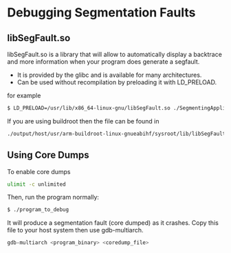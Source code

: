 # Debugging Segmentation Faults


## libSegFault.so

libSegFault.so is a library that will allow to automatically display a backtrace
and more information when your program does generate a segfault.
- It is provided by the glibc and is available for many architectures.
- Can be used without recompilation by preloading it with LD_PRELOAD.
  
for example

```sh
$ LD_PRELOAD=/usr/lib/x86_64-linux-gnu/libSegFault.so ./SegmentingApplication
```

If you are using buildroot then the file can be found in 

```sh
./output/host/usr/arm-buildroot-linux-gnueabihf/sysroot/lib/libSegFault.so
```


## Using Core Dumps

To enable core dumps 

```sh
ulimit -c unlimited
```

Then, run the program normally:

```sh
$ ./program_to_debug
```

It will produce a segmentation fault (core dumped) as it crashes. Copy this file to your host system then use gdb-multiarch.

```sh
gdb-multiarch <program_binary> <coredump_file>
```

